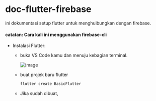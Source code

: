 # doc-flutter-firebase
ini dokumentasi setup flutter untuk menghuibungkan dengan firebase.

#### catatan: Cara kali ini menggunakan firebase-cli

- Instalasi Flutter:
  - buka VS Code kamu dan menuju kebagian terminal.
    
    ![image](https://github.com/dimasachmad2/doc-flutter-firebase/assets/17348628/747eedee-5e07-49e4-8372-0767e8c2955c)
    
  - buat projek baru flutter
    
    ```bash
    flutter create BasicFlutter
    ```
  - Jika sudah dibuat,  

    


